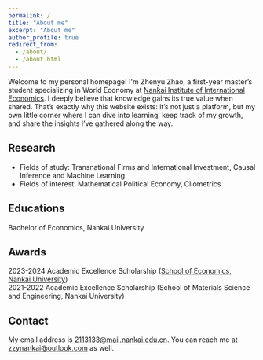```yaml
---
permalink: /
title: "About me"
excerpt: "About me"
author_profile: true
redirect_from: 
  - /about/
  - /about.html
---
```


Welcome to my personal homepage! I'm Zhenyu Zhao, a first-year master’s student specializing in World Economy at [Nankai Institute of International Economics](https://nkiie.nankai.edu.cn/main.htm). I deeply believe that knowledge gains its true value when shared. That’s exactly why this website exists: it’s not just a platform, but my own little corner where I can dive into learning, keep track of my growth, and share the insights I’ve gathered along the way.

Research
------
- Fields of study: Transnational Firms and International Investment, Causal Inference and Machine Learning
- Fields of interest: Mathematical Political Economy, Cliometrics

Educations
------

Bachelor of Economics, Nankai University

Awards
------
2023-2024 Academic Excellence Scholarship ([School of Economics, Nankai University](https://economics.nankai.edu.cn/))  
2021-2022 Academic Excellence Scholarship (School of Materials Science and Engineering, Nankai University)

Contact
------
My email address is <2113133@mail.nankai.edu.cn>. You can reach me at <zzynankai@outlook.com> as well.
